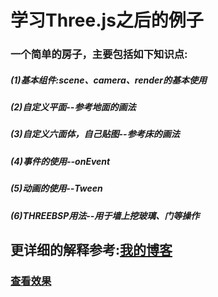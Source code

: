 # 学习Three.js之后的例子  
### 一个简单的房子，主要包括如下知识点:  
##### (1)基本组件:scene、camera、render的基本使用  
##### (2)自定义平面--参考地面的画法  
##### (3)自定义六面体，自己贴图--参考床的画法  
##### (4)事件的使用--onEvent  
##### (5)动画的使用--Tween  
##### (6)THREEBSP用法--用于墙上挖玻璃、门等操作  
更详细的解释参考:[我的博客](https://www.cnblogs.com/qlqwjy/category/1459042.html)  
---
### [查看效果](http://qiaoliqiang.cn/threejsDemo/html/originHouseWithBedAndWindowsAnnotationEnterRoom.html)
